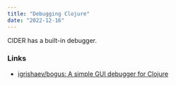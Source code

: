 ```yaml
---
title: "Debugging Clojure"
date: "2022-12-16"
---
```


CIDER has a built-in debugger.

### Links
- [igrishaev/bogus: A simple GUI debugger for Clojure](https://github.com/igrishaev/bogus)